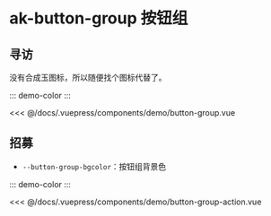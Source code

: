 # ak-button-group 按钮组

## 寻访

没有合成玉图标，所以随便找个图标代替了。

::: demo-color
<demo-button-group></demo-button-group>
:::

<<< @/docs/.vuepress/components/demo/button-group.vue

## 招募

- `--button-group-bgcolor`：按钮组背景色

::: demo-color
<demo-button-group-action></demo-button-group-action>
:::

<<< @/docs/.vuepress/components/demo/button-group-action.vue
